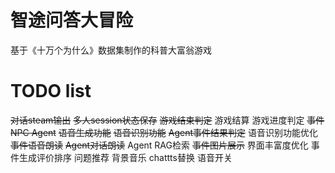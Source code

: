 # 智途问答大冒险
基于《十万个为什么》数据集制作的科普大富翁游戏

# TODO list
~~对话steam输出~~
~~多人session状态保存~~
~~游戏结束判定~~
游戏结算
游戏进度判定
~~事件NPC Agent~~
~~语音生成功能~~
~~语音识别功能~~
~~Agent事件结果判定~~
语音识别功能优化
~~事件语音朗读~~
~~Agent对话朗读~~
Agent RAG检索
~~事件图片展示~~
界面丰富度优化
事件生成评价排序
问题推荐
背景音乐
chattts替换
语音开关
